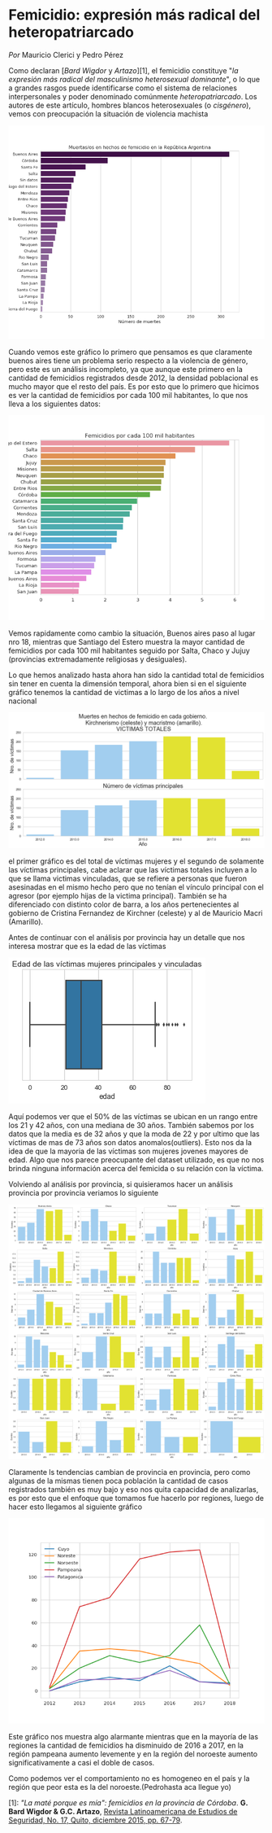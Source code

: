 # Femicidio: expresión más radical del heteropatriarcado

*Por* Mauricio Clerici y Pedro Pérez

Como declaran [*Bard Wigdor* y *Artazo*][1], el femicidio constituye "*la expresión más radical del masculinismo heterosexual dominante*", o lo que a grandes rasgos puede identificarse como el sistema de relaciones interpersonales y poder denominado comúnmente *heteropatriarcado*. Los autores de este artículo, hombres blancos heterosexuales (o *cisgénero*), vemos con preocupación la situación de violencia machista


![femicidio por provincias](img/femicidios_por_prov.png "femicidio por provincia")

Cuando vemos este gráfico lo primero que pensamos es que claramente buenos aires tiene un problema serio respecto a la violencia de género, pero este es un análisis incompleto, ya que aunque este primero en la cantidad de femicidios registrados desde 2012, la densidad poblacional es mucho mayor que el resto del país. Es por esto que lo primero que hicimos es ver la cantidad de femicidios por cada 100 mil habitantes, lo que nos lleva a los siguientes datos:

![femicidios por habitantes](img/femicidios_por_hab.png "femicidios por habitantes")

Vemos rapidamente como cambio la situación, Buenos aires paso al lugar nro 18, mientras que Santiago del Estero muestra la mayor cantidad de femicidios por cada 100 mil habitantes seguido por Salta, Chaco y Jujuy (provincias extremadamente religiosas y desiguales).

Lo que hemos analizado hasta ahora han sido la cantidad total de femicidios sin tener en cuenta la dimensión temporal, ahora bien si en el siguiente gráfico tenemos la cantidad de victimas a lo largo de los años a nivel nacional

![femicidios por año](img/femicidios_x_gobierno.png "femicidios por año")

el primer gráfico es del total de víctimas mujeres y el segundo de solamente las víctimas principales, cabe aclarar que las víctimas totales incluyen a lo que se llama victimas vinculadas, que se refiere a personas que fueron asesinadas en el mismo hecho pero que no tenían el vínculo principal con el agresor (por ejemplo hijas de la victima principal). También se ha diferenciado con distinto color de barra, a los años pertenecientes al gobierno de Cristina Fernandez de Kirchner (celeste) y al de Mauricio Macri (Amarillo).

Antes de continuar con el análisis por provincia hay un detalle que nos interesa mostrar que es la edad de las víctimas

![edad victimas](img/victimas-mujeres.png "edad de las víctimas")

Aquí podemos ver que el 50% de las víctimas se ubican en un rango entre los 21 y 42 años, con una mediana de 30	años. También sabemos por los datos que la media es de 32 años y que la moda de 22 y por ultimo que las víctimas de mas de 73 años son datos anomalos(outliers). Esto nos da la idea de que la mayoria de las víctimas son mujeres jovenes mayores de edad. Algo que nos parece preocupante del dataset utilizado, es que no nos brinda ninguna información acerca del femicida o su relación con la víctima.

Volviendo al análisis por provincia, si quisieramos hacer un análisis provincia por provincia veriamos lo siguiente

![femicidio por provincia](img/por_provincia.png "femicidio por provincias")

Claramente ls tendencias cambian de provincia en provincia, pero como algunas de la mismas tienen poca población la cantidad de casos registrados también es muy bajo y eso nos quita capacidad de analizarlas, es por esto que el enfoque que tomamos fue hacerlo por regiones, luego de hacer esto llegamos al siguiente gráfico

![femicidio por regiones](img/femicidio_x_regiones.png "femicidio por regiones")

Este gráfico nos muestra algo alarmante mientras que en la mayoría de las regiones la cantidad de femicidios ha disminuido de 2016 a 2017, en la región pampeana aumento levemente y en la región del noroeste aumento significativamente a casi el doble de casos.

Como podemos ver el comportamiento no es homogeneo en el país y la región que peor esta es la del noroeste.(Pedrohasta aca llegue yo)


[1]: *"La maté porque es mía": femicidios en la provincia de Córdoba*. **G. Bard Wigdor & G.C. Artazo**, [Revista Latinoamericana de Estudios de Seguridad, No. 17, Quito, diciembre 2015, pp. 67-79](http://repositorio.flacsoandes.edu.ec/bitstream/10469/7962/1/RFLACSO-Ur17-05-Bard.pdf).
